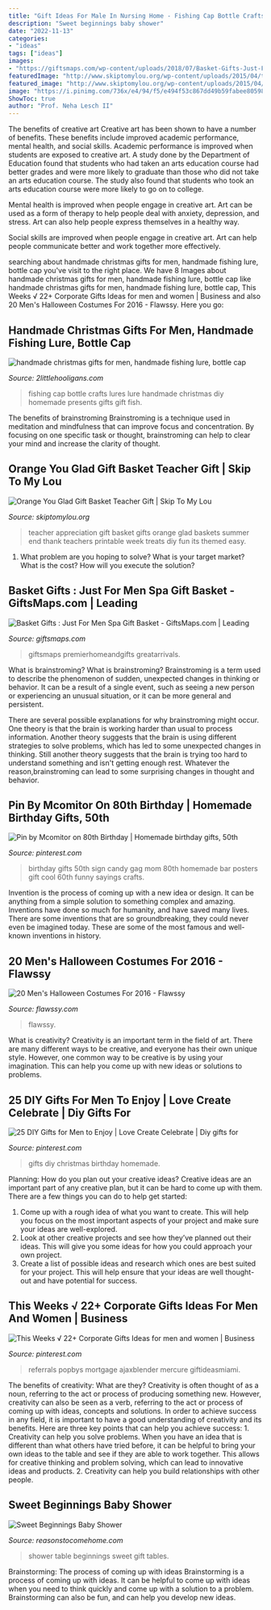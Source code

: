 ```yaml
---
title: "Gift Ideas For Male In Nursing Home - Fishing Cap Bottle Crafts Lures Lure Handmade Christmas Diy Homemade Presents Gifts Gift Fish"
description: "Sweet beginnings baby shower"
date: "2022-11-13"
categories:
- "ideas"
tags: ["ideas"]
images:
- "https://giftsmaps.com/wp-content/uploads/2018/07/Basket-Gifts-Just-For-Men-Spa-Gift-Basket.jpg"
featuredImage: "http://www.skiptomylou.org/wp-content/uploads/2015/04/teacher-appreciation-gift-basket-4.jpg"
featured_image: "http://www.skiptomylou.org/wp-content/uploads/2015/04/teacher-appreciation-gift-basket-4.jpg"
image: "https://i.pinimg.com/736x/e4/94/f5/e494f53c867dd49b59fabee805988df4.jpg"
ShowToc: true
author: "Prof. Neha Lesch II"
---
```



The benefits of creative art
Creative art has been shown to have a number of benefits. These benefits include improved academic performance, mental health, and social skills.
Academic performance is improved when students are exposed to creative art. A study done by the Department of Education found that students who had taken an arts education course had better grades and were more likely to graduate than those who did not take an arts education course. The study also found that students who took an arts education course were more likely to go on to college.

Mental health is improved when people engage in creative art. Art can be used as a form of therapy to help people deal with anxiety, depression, and stress. Art can also help people express themselves in a healthy way.

Social skills are improved when people engage in creative art. Art can help people communicate better and work together more effectively.

	

		
searching about handmade christmas gifts for men, handmade fishing lure, bottle cap you've visit to the right place. We have 8 Images about handmade christmas gifts for men, handmade fishing lure, bottle cap like handmade christmas gifts for men, handmade fishing lure, bottle cap, This Weeks √ 22+ Corporate Gifts Ideas for men and women | Business and also 20 Men&#039;s Halloween Costumes For 2016 - Flawssy. Here you go:
		
    
## Handmade Christmas Gifts For Men, Handmade Fishing Lure, Bottle Cap

<img loading=lazy src="http://i2.wp.com/www.2littlehooligans.com/wp-content/uploads/2014/12/IMG_9184.jpg?fit=683%2C1024" onerror="this.onerror=null;this.src='https://tse2.mm.bing.net/th?id=OIP.cfusMURJv7Dzdc_viTzlHgHaLG&amp;pid=15.1';" alt="handmade christmas gifts for men, handmade fishing lure, bottle cap">

_Source: 2littlehooligans.com_

>fishing cap bottle crafts lures lure handmade christmas diy homemade presents gifts gift fish. 

	

The benefits of brainstroming
Brainstroming is a technique used in meditation and mindfulness that can improve focus and concentration. By focusing on one specific task or thought, brainstroming can help to clear your mind and increase the clarity of thought.

    
## Orange You Glad Gift Basket Teacher Gift | Skip To My Lou

<img loading=lazy src="http://www.skiptomylou.org/wp-content/uploads/2015/04/teacher-appreciation-gift-basket-4.jpg" onerror="this.onerror=null;this.src='https://tse4.mm.bing.net/th?id=OIP.gIyjAeC9EwTA1BdayVdXXQHaKl&amp;pid=15.1';" alt="Orange You Glad Gift Basket Teacher Gift | Skip To My Lou">

_Source: skiptomylou.org_

>teacher appreciation gift basket gifts orange glad baskets summer end thank teachers printable week treats diy fun its themed easy. 

	

1. What problem are you hoping to solve? What is your target market? What is the cost? How will you execute the solution?

    
## Basket Gifts : Just For Men Spa Gift Basket - GiftsMaps.com | Leading

<img loading=lazy src="https://giftsmaps.com/wp-content/uploads/2018/07/Basket-Gifts-Just-For-Men-Spa-Gift-Basket.jpg" onerror="this.onerror=null;this.src='https://tse1.mm.bing.net/th?id=OIP.nxNChDvicsy-yZ2ZJcH3PgHaHa&amp;pid=15.1';" alt="Basket Gifts : Just For Men Spa Gift Basket - GiftsMaps.com | Leading">

_Source: giftsmaps.com_

>giftsmaps premierhomeandgifts greatarrivals. 

	

What is brainstroming?
What is brainstroming?
Brainstroming is a term used to describe the phenomenon of sudden, unexpected changes in thinking or behavior. It can be a result of a single event, such as seeing a new person or experiencing an unusual situation, or it can be more general and persistent.

There are several possible explanations for why brainstroming might occur. One theory is that the brain is working harder than usual to process information. Another theory suggests that the brain is using different strategies to solve problems, which has led to some unexpected changes in thinking. Still another theory suggests that the brain is trying too hard to understand something and isn't getting enough rest. Whatever the reason,brainstroming can lead to some surprising changes in thought and behavior.

    
## Pin By Mcomitor On 80th Birthday | Homemade Birthday Gifts, 50th

<img loading=lazy src="https://i.pinimg.com/736x/4b/74/d1/4b74d1ff73839776c6fdc06db548fc28.jpg" onerror="this.onerror=null;this.src='https://tse1.mm.bing.net/th?id=OIP.fMOKPVjJdwiY8cNb3U44PgHaJ3&amp;pid=15.1';" alt="Pin by Mcomitor on 80th Birthday | Homemade birthday gifts, 50th">

_Source: pinterest.com_

>birthday gifts 50th sign candy gag mom 80th homemade bar posters gift cool 60th funny sayings crafts. 

	

Invention is the process of coming up with a new idea or design. It can be anything from a simple solution to something complex and amazing. Inventions have done so much for humanity, and have saved many lives. There are some inventions that are so groundbreaking, they could never even be imagined today. These are some of the most famous and well-known inventions in history.

    
## 20 Men&#039;s Halloween Costumes For 2016 - Flawssy

<img loading=lazy src="https://www.flawssy.com/wp-content/uploads/2016/05/Halloween-Costume-Ideas-For-Men.jpg" onerror="this.onerror=null;this.src='https://tse4.mm.bing.net/th?id=OIP.fnmWO5tfCrQBNWdvGA1eIAHaOb&amp;pid=15.1';" alt="20 Men&#039;s Halloween Costumes For 2016 - Flawssy">

_Source: flawssy.com_

>flawssy. 

	

What is creativity?
Creativity is an important term in the field of art. There are many different ways to be creative, and everyone has their own unique style. However, one common way to be creative is by using your imagination. This can help you come up with new ideas or solutions to problems.

    
## 25 DIY Gifts For Men To Enjoy | Love Create Celebrate | Diy Gifts For

<img loading=lazy src="https://i.pinimg.com/736x/81/83/8b/81838baaeb67c1385e58e656d63e91ba--homemade-birthday-gifts-homemade-gifts.jpg" onerror="this.onerror=null;this.src='https://tse4.mm.bing.net/th?id=OIP.4c0tVo-ZC4-L80BZan4beQHaMM&amp;pid=15.1';" alt="25 DIY Gifts for Men to Enjoy | Love Create Celebrate | Diy gifts for">

_Source: pinterest.com_

>gifts diy christmas birthday homemade. 

	

Planning: How do you plan out your creative ideas?
Creative ideas are an important part of any creative plan, but it can be hard to come up with them. 
There are a few things you can do to help get started:

1. Come up with a rough idea of what you want to create. This will help you focus on the most important aspects of your project and make sure your ideas are well-explored. 
2. Look at other creative projects and see how they’ve planned out their ideas. This will give you some ideas for how you could approach your own project. 
3. Create a list of possible ideas and research which ones are best suited for your project. This will help ensure that your ideas are well thought-out and have potential for success.

    
## This Weeks √ 22+ Corporate Gifts Ideas For Men And Women | Business

<img loading=lazy src="https://i.pinimg.com/736x/e4/94/f5/e494f53c867dd49b59fabee805988df4.jpg" onerror="this.onerror=null;this.src='https://tse3.mm.bing.net/th?id=OIP.c6z9aBTHfH57rmlOLeukkgHaJ6&amp;pid=15.1';" alt="This Weeks √ 22+ Corporate Gifts Ideas for men and women | Business">

_Source: pinterest.com_

>referrals popbys mortgage ajaxblender mercure giftideasmiami. 

	

The benefits of creativity: What are they?
Creativity is often thought of as a noun, referring to the act or process of producing something new. However, creativity can also be seen as a verb, referring to the act or process of coming up with ideas, concepts and solutions. In order to achieve success in any field, it is important to have a good understanding of creativity and its benefits. Here are three key points that can help you achieve success: 1. Creativity can help you solve problems. When you have an idea that is different than what others have tried before, it can be helpful to bring your own ideas to the table and see if they are able to work together. This allows for creative thinking and problem solving, which can lead to innovative ideas and products. 2. Creativity can help you build relationships with other people.

    
## Sweet Beginnings Baby Shower

<img loading=lazy src="http://2.bp.blogspot.com/-tvVoKMbEHhk/Uml9hKek21I/AAAAAAAABUc/Y1ixTT4t32Y/s1600/Sweet+Beginnings+Shower+Gift+Table.png" onerror="this.onerror=null;this.src='https://tse4.mm.bing.net/th?id=OIP.ajukN-un7Z2_KWsj8ncbFwHaKC&amp;pid=15.1';" alt="Sweet Beginnings Baby Shower">

_Source: reasonstocomehome.com_

>shower table beginnings sweet gift tables. 

	

Brainstorming: The process of coming up with ideas
Brainstorming is a process of coming up with ideas. It can be helpful to come up with ideas when you need to think quickly and come up with a solution to a problem. Brainstorming can also be fun, and can help you develop new ideas.

